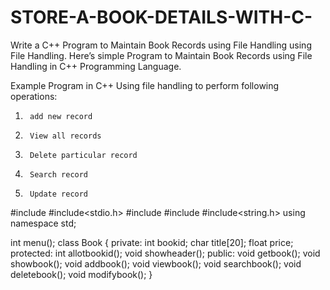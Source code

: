 # STORE-A-BOOK-DETAILS-WITH-C-
Write a  C++ Program to Maintain Book Records using File Handling using File Handling. Here’s simple Program to Maintain Book Records using File Handling in C++ Programming Language.

Example Program in C++ Using file handling to perform following operations:


1)      add new record

2)      View all records

3)      Delete particular record

4)      Search record

5)      Update record



#include<iostream>
#include<stdio.h>
#include<fstream>
#include<iomanip>
#include<string.h>
using namespace std;

int menu();
class Book
{
      private:
              int bookid;
              char title[20];
              float price;
      protected:
                int allotbookid();
                void showheader();
      public:
             void getbook();
             void showbook();
             void addbook();
             void viewbook();
             void searchbook();
             void deletebook();
             void modifybook();
}
